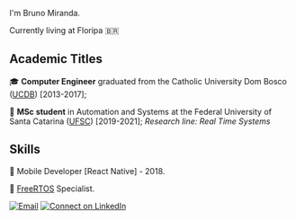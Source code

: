 
I'm Bruno Miranda.

Currently living at Floripa :brazil:

## Academic Titles 

:mortar_board: **Computer Engineer** graduated from the Catholic University Dom Bosco ([UCDB](https://site.ucdb.br/cursos/4/graduacao/26/engenharia-de-computacao/193/)) [2013-2017];

:microscope: **MSc student** in Automation and Systems at the Federal University of Santa Catarina ([UFSC](https://ufsc.br)) [2019-2021];
_Research line: Real Time Systems_ 
  
## Skills
:iphone: Mobile Developer [React Native] - 2018.

:robot: [FreeRTOS](https://freertos.org) Specialist. 

[![Email](https://img.shields.io/badge/Gmail-2c3e50.svg?style=flat-square&logo=gmail&logoColor=white&labelColor=e74c3c)](mailto:bdouram@gmail.com)
[![Connect on LinkedIn](https://img.shields.io/badge/LinkedIn-2c3e50.svg?style=flat-square&logo=linkedin&logoColor=white&labelColor=0077B5)](https://www.linkedin.com/in/bdouram/)
